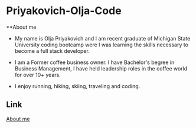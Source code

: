 # Priyakovich-Olja-Code
**About me 
 
- My name is Olja Priyakovich and I am recent graduate of  Michigan State University coding bootcamp were I was learning the  skills necessary to become a full stack developer.  

- I am a Former coffee business owner. I have Bachelor's begree in Business Management, I have held leadership roles in the coffee world for over 10+ years. 

- I enjoy running, hiking, skiing, traveling and coding.

## Link
[About me](https://oljasportfolio.herokuapp.com/) 
